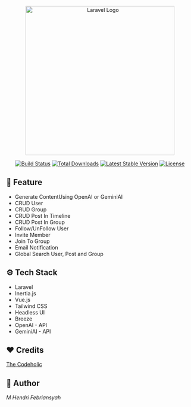 <p align="center"><a href="https://laravel.com" target="_blank"><img src="https://raw.githubusercontent.com/laravel/art/master/logo-lockup/5%20SVG/2%20CMYK/1%20Full%20Color/laravel-logolockup-cmyk-red.svg" width="400" alt="Laravel Logo"></a></p>

<p align="center">
<a href="https://github.com/laravel/framework/actions"><img src="https://github.com/laravel/framework/workflows/tests/badge.svg" alt="Build Status"></a>
<a href="https://packagist.org/packages/laravel/framework"><img src="https://img.shields.io/packagist/dt/laravel/framework" alt="Total Downloads"></a>
<a href="https://packagist.org/packages/laravel/framework"><img src="https://img.shields.io/packagist/v/laravel/framework" alt="Latest Stable Version"></a>
<a href="https://packagist.org/packages/laravel/framework"><img src="https://img.shields.io/packagist/l/laravel/framework" alt="License"></a>
</p>

## 🚀 Feature

-   Generate ContentUsing OpenAI or GeminiAI
-   CRUD User
-   CRUD Group
-   CRUD Post In Timeline
-   CRUD Post In Group
-   Follow/UnFollow User
-   Invite Member
-   Join To Group
-   Email Notification
-   Global Search User, Post and Group

## ⚙️ Tech Stack

-   Laravel
-   Inertia.js
-   Vue.js
-   Tailwind CSS
-   Headless UI
-   Breeze
-   OpenAI - API
-   GeminiAI - API

## ❤️ Credits

[The Codeholic](https://www.youtube.com/@TheCodeholic)

## 🤖 Author

_M Hendri Febriansyah_
